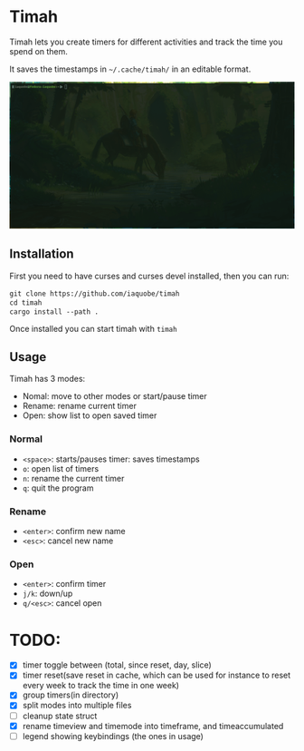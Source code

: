 # Timah
Timah lets you create timers for different activities and track the time you
spend on them.

It saves the timestamps in `~/.cache/timah/` in an editable format.

![demo](./demo/timah.gif)


## Installation
First you need to have curses and curses devel installed, then you can run: 
```
git clone https://github.com/iaquobe/timah
cd timah 
cargo install --path .
```

Once installed you can start timah with `timah`

## Usage
Timah has 3 modes: 

- Nomal: move to other modes or start/pause timer
- Rename: rename current timer
- Open: show list to open saved timer

### Normal 
- `<space>`: starts/pauses timer: saves timestamps 
- `o`: open list of timers
- `n`: rename the current timer
- `q`: quit the program

### Rename
- `<enter>`: confirm new name
- `<esc>`: cancel new name

### Open
- `<enter>`: confirm timer
- `j/k`: down/up
- `q/<esc>`: cancel open




# TODO: 
- [X] timer toggle between (total, since reset, day, slice)
- [X] timer reset(save reset in cache, which can be used for instance to reset every week to track the time in one week)
- [X] group timers(in directory) 
- [X] split modes into multiple files
- [ ] cleanup state struct
- [X] rename timeview and timemode into timeframe, and timeaccumulated
- [ ] legend showing keybindings (the ones in usage)
